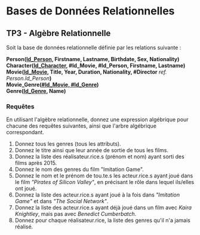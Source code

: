 # Bases de Données Relationnelles

## TP3 - Algèbre Relationnelle

Soit la base de données relationnelle définie par les relations suivante :

__Person(<ins>Id_Person</ins>, Firstname, Lastname, Birthdate, Sex, Nationality)__<br>
__Character(<ins>Id_Character</ins>, #Id_Movie, #Id_Person, Firstname, Lastname)__<br>
__Movie(<ins>Id_Movie</ins>, Title, Year, Duration, Nationality, #Director__ *ref. Person.Id_Person*__)__<br>
__Movie_Genre(<ins>#Id_Movie, #Id_Genre</ins>)__<br>
__Genre(<ins>Id_Genre</ins>, Name)__

### Requêtes

En utilisant l'algèbre relationnelle, donnez une expression algébrique pour chacune des requêtes suivantes, ainsi que l'arbre algébrique correspondant.

1. Donnez tous les genres (tous les attributs).
2. Donnez le titre ainsi que leur année de sortie de tous les films.
3. Donnez la liste des réalisateur.rice.s (prénom et nom) ayant sorti des films après 2015.
4. Donnez le nom des genres du film "Imitation Game".
5. Donnez le nom et le prénom de tou.te.s les acteur.rice.s ayant joué dans le film _"Pirates of Silicon Valley"_, en précisant le rôle dans lequel ils/elles ont joué.
6. Donnez la liste des acteur.rice.s ayant joué à la fois dans _"Imitation Game"_ et dans _"The Social Network"_.
7. Donnez la liste des acteur.rice.s ayant déjà joué dans un film avec _Kaira Knightley_, mais pas avec _Benedict Cumberbatch_.
8. Donnez pour chaque réalisateur.rice, la liste des genres qu'il n'a jamais réalisé.
